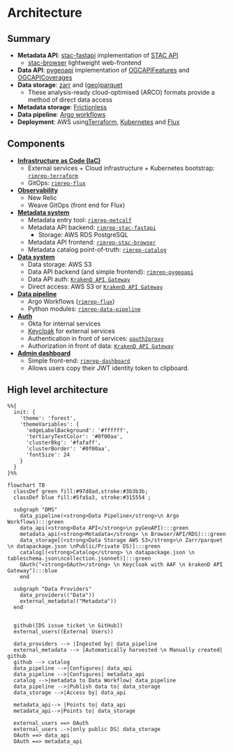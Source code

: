 # Architecture

## Summary

- **Metadata API**: [stac-fastapi](https://github.com/stac-utils/stac-fastapi) implementation of [STAC API](https://stacspec.org/en)
  - [stac-browser](https://github.com/radiantearth/stac-browser) lightweight web-frontend
- **Data API**: [pygeoapi](https://github.com/geopython/pygeoapi/) implementation of [OGCAPIFeatures](https://ogcapi.ogc.org/features/) and [OGCAPICoverages](https://ogcapi.ogc.org/coverages/)
- **Data storage**: [zarr](https://zarr.readthedocs.io/en/stable/) and ([geo](https://geoparquet.org/))[parquet](https://parquet.apache.org/)
  - These analysis-ready cloud-optimised (ARCO) formats provide a method of direct data access
- **Metadata storage**: [Frictionless](https://specs.frictionlessdata.io/)
- **Data pipeline**: [Argo workflows](https://argoproj.github.io/workflows/)
- **Deployment**: AWS using[Terraform](https://www.terraform.io/), [Kubernetes](https://kubernetes.io/) and [Flux](https://fluxcd.io/)

## Components

- **[Infrastructure as Code (IaC)](./components/iac.md)**
  - External services + Cloud infrastructure + Kubernetes bootstrap: [`rimrep-terraform`](https://github.com/aodn/rimrep-terraform)
  - GitOps: [`rimrep-flux`](https://github.com/aodn/rimrep-flux)
- **[Observability](./components/observability.md)**
  - New Relic
  - Weave GitOps (front end for Flux)
- **[Metadata system](./components/metadata-system.md)**
  - Metadata entry tool: [`rimrep-metcalf`](https://github.com/aodn/rimrep-metcalf)
  - Metadata API backend: [`rimrep-stac-fastapi`](https://github.com/aodn/rimrep-stac-fastapi)
    - Storage: AWS RDS PostgreSQL
  - Metadata API frontend: [`rimrep-stac-browser`](https://github.com/aodn/rimrep-stac-browser)
  - Metadata catalog point-of-truth: [`rimrep-catalog`](https://github.com/aodn/rimrep-catalog)
- **[Data system](./components/data-system.md)**
  - Data storage: AWS S3
  - Data API backend (and simple frontend): [`rimrep-pygeoapi`](https://github.com/aodn/rimrep-pygeoapi)
  - Data API auth: [`KrakenD API Gateway`](https://www.krakend.io/)
  - Direct access: AWS S3 or [`KrakenD API Gateway`](https://www.krakend.io/)
- **[Data pipeline](./components/data-pipeline.md)**
  - Argo Workflows ([`rimrep-flux`](https://github.com/aodn/rimrep-flux))
  - Python modules: [`rimrep-data-pipeline`](https://github.com/aodn/rimrep-data-pipeline)
- **[Auth](./components/auth.md)**
  - Okta for internal services
  - [Keycloak](https://www.keycloak.org) for external services
  - Authentication in front of services: [`oauth2proxy`](https://oauth2-proxy.github.io/oauth2-proxy/)
  - Authorization in front of data: [`KrakenD API Gateway`](https://www.krakend.io/)
- **[Admin dashboard](./components/admin-dashboard.md)**
  - Simple front-end: [`rimrep-dashboard`](https://github.com/aodn/rimrep-dashboard)
  - Allows users copy their JWT identity token to clipboard.

## High level architecture

```mermaid
%%{
  init: {
    'theme': 'forest',
    'themeVariables': {
      'edgeLabelBackground': '#ffffff',
      'tertiaryTextColor': '#0f00aa',
      'clusterBkg': '#fafaff',
      'clusterBorder': '#0f00aa', 
      'fontSize': 24
    }
  }
}%%

flowchart TB
  classDef green fill:#97d8ad,stroke:#3b3b3b;
  classDef blue fill:#5fa5a3, stroke:#315554 ;

  subgraph "DMS"
    data_pipeline(<strong>Data Pipeline</strong>\n Argo Workflows):::green
    data_api(<strong>Data API</strong>\n pyGeoAPI):::green
    metadata_api(<strong>Metadata</strong> \n Browser/API/RDS):::green
    data_storage[(<strong>Data Storage AWS S3</strong>\n Zarr/parquet \n datapackage.json \nPublic/Private DS)]:::green
    catalog[(<strong>Catalog</strong> \n datapackage.json \n tableschema.json\ncollection.jsonnet)]:::green
    OAuth("<strong>OAuth</strong> \n Keycloak with AAF \n krakenD API Gateway"):::blue
    end

  subgraph "Data Providers" 
    data_providers(("Data"))
    external_metadata(("Metadata"))
  end


  github([DS issue ticket \n GitHub])
  external_users((External Users))

  data_providers --> |Ingested by| data_pipeline
  external_metadata --> |Automatically harvested \n Manually created| github
  github --> catalog
  data_pipeline -->|Configures| data_api
  data_pipeline -->|Configures| metadata_api
  catalog -->|metadata to Data Workflow| data_pipeline
  data_pipeline -->|Publish data to| data_storage
  data_storage -->|Access by| data_api

  metadata_api--> |Points to| data_api
  metadata_api-->|Points to| data_storage

  external_users ==> OAuth
  external_users .->|only public DS| data_storage
  OAuth ==> data_api
  OAuth ==> metadata_api

```

